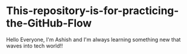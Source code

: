 # This-repository-is-for-practicing-the-GitHub-Flow
 Hello Everyone, I'm Ashish and I'm always learning something new that waves into tech world!!
